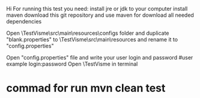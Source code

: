 Hi
For running this test you need:
install jre or jdk to your computer
install maven
download this git repository
and use maven for download all needed dependencies

Open \TestVisme\src\main\resources\configs folder and duplicate "blank.properties"
to \TestVisme\src\main\resources  and rename it to "config.properties"

Open "config.properties" file and write your user login and password
#user example  login:password
Open \TestVisme in terminal 

# **commad for run mvn clean test**


